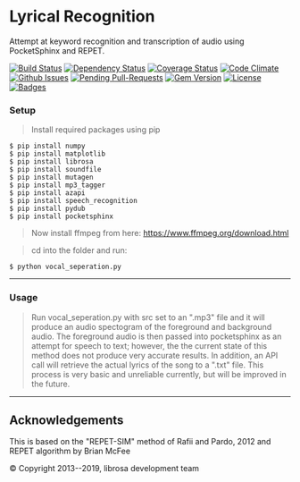 # Lyrical Recognition
 Attempt at keyword recognition and transcription of audio using PocketSphinx and REPET.

[![Build Status](http://img.shields.io/travis/badges/badgerbadgerbadger.svg?style=flat-square)](https://travis-ci.org/badges/badgerbadgerbadger) [![Dependency Status](http://img.shields.io/gemnasium/badges/badgerbadgerbadger.svg?style=flat-square)](https://gemnasium.com/badges/badgerbadgerbadger) [![Coverage Status](http://img.shields.io/coveralls/badges/badgerbadgerbadger.svg?style=flat-square)](https://coveralls.io/r/badges/badgerbadgerbadger) [![Code Climate](http://img.shields.io/codeclimate/github/badges/badgerbadgerbadger.svg?style=flat-square)](https://codeclimate.com/github/badges/badgerbadgerbadger) [![Github Issues](http://githubbadges.herokuapp.com/badges/badgerbadgerbadger/issues.svg?style=flat-square)](https://github.com/badges/badgerbadgerbadger/issues) [![Pending Pull-Requests](http://githubbadges.herokuapp.com/badges/badgerbadgerbadger/pulls.svg?style=flat-square)](https://github.com/badges/badgerbadgerbadger/pulls) [![Gem Version](http://img.shields.io/gem/v/badgerbadgerbadger.svg?style=flat-square)](https://rubygems.org/gems/badgerbadgerbadger) [![License](http://img.shields.io/:license-mit-blue.svg?style=flat-square)](http://badges.mit-license.org) [![Badges](http://img.shields.io/:badges-9/9-ff6799.svg?style=flat-square)](https://github.com/badges/badgerbadgerbadger)

### Setup

> Install required packages using pip

```shell
$ pip install numpy
$ pip install matplotlib
$ pip install librosa
$ pip install soundfile
$ pip install mutagen
$ pip install mp3_tagger
$ pip install azapi
$ pip install speech_recognition
$ pip install pydub
$ pip install pocketsphinx
```

> Now install ffmpeg from here: https://www.ffmpeg.org/download.html

> cd into the folder and run:

```shell
$ python vocal_seperation.py
```

---
### Usage
> Run vocal_seperation.py with src set to an ".mp3" file and it will produce an audio spectogram of the foreground and background audio. The foreground audio is then passed into pocketsphinx as an attempt for speech to text; however, the the current state of this method does not produce very accurate results. In addition, an API call will retrieve the actual lyrics of the song to a ".txt" file. This process is very basic and unreliable currently, but will be improved in the future.

---

## Acknowledgements
This is based on the "REPET-SIM" method of Rafii and Pardo, 2012
and REPET algorithm by Brian McFee

© Copyright 2013--2019, librosa development team
